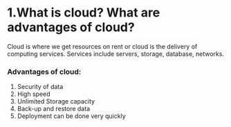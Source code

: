 # **1.What is cloud? What are advantages of cloud?**


Cloud is where we get resources on rent or cloud is the delivery of computing services.  Services include servers, storage, database, networks.

### Advantages of cloud:
1. Security of data
2. High speed 
3. Unlimited Storage capacity
4. Back-up and restore data
5. Deployment can be done very quickly
